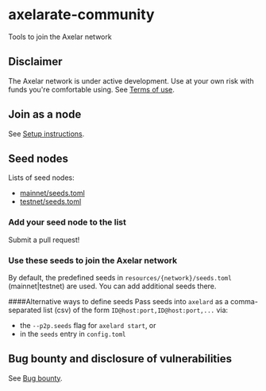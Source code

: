 # axelarate-community

Tools to join the Axelar network

## Disclaimer

The Axelar network is under active development. Use at your own risk with funds you're comfortable using. See [Terms of use](https://docs.axelar.dev/terms-of-use).

## Join as a node

See [Setup instructions](https://docs.axelar.dev/roles/node/join).

## Seed nodes

Lists of seed nodes:

- [mainnet/seeds.toml](/resources/mainnet/seeds.toml)
- [testnet/seeds.toml](/resources/testnet/seeds.toml)

### Add your seed node to the list

Submit a pull request!

### Use these seeds to join the Axelar network

By default, the predefined seeds in `resources/{network}/seeds.toml` (mainnet|testnet) are used. You can add additional seeds there.

####Alternative ways to define seeds
Pass seeds into `axelard` as a comma-separated list (csv) of the form `ID@host:port,ID@host:port,...` via:

- the `--p2p.seeds` flag for `axelard start`, or
- in the `seeds` entry in `config.toml`


## Bug bounty and disclosure of vulnerabilities

See [Bug bounty](https://docs.axelar.dev/bug-bounty).
